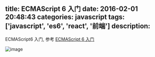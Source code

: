 title: ECMAScript 6 入门
date: 2016-02-01 20:48:43
categories: javascript
tags: ['javascript', 'es6', 'react', '前端']
description:
---
ECMAScript6 入门, 参考 [ECMAScript 6 入门](http://es6.ruanyifeng.com/#README)
<!--more-->
![image](http://7q5a09.com1.z0.glb.clouddn.com/ECMAScript_6.png-bigger)
